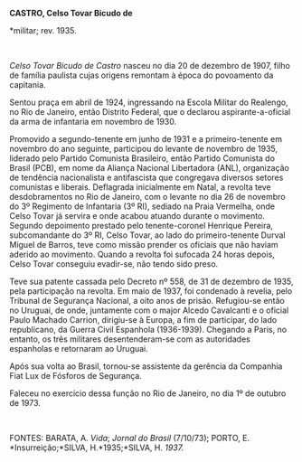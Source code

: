 **CASTRO, Celso Tovar Bicudo de**

\*militar; rev. 1935.

 

*Celso Tovar Bicudo de Castro* nasceu no dia 20 de dezembro de 1907,
filho de família paulista cujas origens remontam à época do povoamento
da capitania.

Sentou praça em abril de 1924, ingressando na Escola Militar do
Realengo, no Rio de Janeiro, então Distrito Federal, que o declarou
aspirante-a-oficial da arma de infantaria em novembro de 1930.

Promovido a segundo-tenente em junho de 1931 e a primeiro-tenente em
novembro do ano seguinte, participou do levante de novembro de 1935,
liderado pelo Partido Comunista Brasileiro, então Partido Comunista do
Brasil (PCB), em nome da Aliança Nacional Libertadora (ANL), organização
de tendência nacionalista e antifascista que congregava diversos setores
comunistas e liberais. Deflagrada inicialmente em Natal, a revolta teve
desdobramentos no Rio de Janeiro, com o levante no dia 26 de novembro do
3º Regimento de Infantaria (3º RI), sediado na Praia Vermelha, onde
Celso Tovar já servira e onde acabou atuando durante o movimento.
Segundo depoimento prestado pelo tenente-coronel Henrique Pereira,
subcomandante do 3º RI, Celso Tovar, ao lado do primeiro-tenente Durval
Miguel de Barros, teve como missão prender os oficiais que não haviam
aderido ao movimento. Quando a revolta foi sufocada 24 horas depois,
Celso Tovar conseguiu evadir-se, não tendo sido preso.

Teve sua patente cassada pelo Decreto nº 558, de 31 de dezembro de 1935,
pela participação na revolta. Em maio de 1937, foi condenado à revelia,
pelo Tribunal de Segurança Nacional, a oito anos de prisão. Refugiou-se
então no Uruguai, de onde, juntamente com o major Alcedo Cavalcanti e o
oficial Paulo Machado Carrion, dirigiu-se à Europa, a fim de participar,
do lado republicano, da Guerra Civil Espanhola (1936-1939). Chegando a
Paris, no entanto, os três militares desentenderam-se com as autoridades
espanholas e retornaram ao Uruguai.

Após sua volta ao Brasil, tornou-se assistente da gerência da Companhia
Fiat Lux de Fósforos de Segurança.

Faleceu no exercício dessa função no Rio de Janeiro, no dia 1º de
outubro de 1973.

 

FONTES: BARATA, A. *Vida*; *Jornal do Brasil* (7/10/73); PORTO, E.
*Insurreição;*SILVA, H.*1935;*SILVA, H. *1937.*

 
